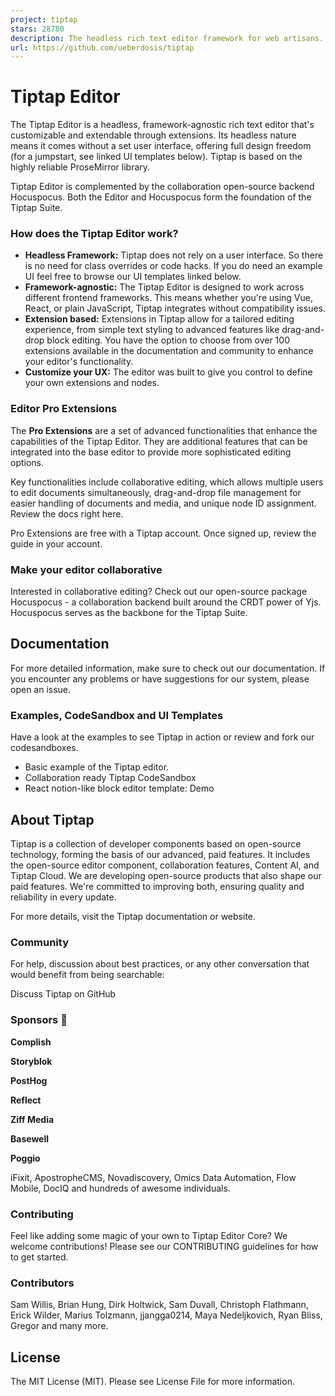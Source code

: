 ```yaml
---
project: tiptap
stars: 28780
description: The headless rich text editor framework for web artisans.
url: https://github.com/ueberdosis/tiptap
---
```


Tiptap Editor
=============

The Tiptap Editor is a headless, framework-agnostic rich text editor that's customizable and extendable through extensions. Its headless nature means it comes without a set user interface, offering full design freedom (for a jumpstart, see linked UI templates below). Tiptap is based on the highly reliable ProseMirror library.

Tiptap Editor is complemented by the collaboration open-source backend Hocuspocus. Both the Editor and Hocuspocus form the foundation of the Tiptap Suite.

### How does the Tiptap Editor work?

-   **Headless Framework:** Tiptap does not rely on a user interface. So there is no need for class overrides or code hacks. If you do need an example UI feel free to browse our UI templates linked below.
-   **Framework-agnostic:** The Tiptap Editor is designed to work across different frontend frameworks. This means whether you're using Vue, React, or plain JavaScript, Tiptap integrates without compatibility issues.
-   **Extension based:** Extensions in Tiptap allow for a tailored editing experience, from simple text styling to advanced features like drag-and-drop block editing. You have the option to choose from over 100 extensions available in the documentation and community to enhance your editor's functionality.
-   **Customize your UX:** The editor was built to give you control to define your own extensions and nodes.

### Editor Pro Extensions

The **Pro Extensions** are a set of advanced functionalities that enhance the capabilities of the Tiptap Editor. They are additional features that can be integrated into the base editor to provide more sophisticated editing options.

Key functionalities include collaborative editing, which allows multiple users to edit documents simultaneously, drag-and-drop file management for easier handling of documents and media, and unique node ID assignment. Review the docs right here.

Pro Extensions are free with a Tiptap account. Once signed up, review the guide in your account.

### Make your editor collaborative

Interested in collaborative editing? Check out our open-source package Hocuspocus - a collaboration backend built around the CRDT power of Yjs. Hocuspocus serves as the backbone for the Tiptap Suite.

Documentation
-------------

For more detailed information, make sure to check out our documentation. If you encounter any problems or have suggestions for our system, please open an issue.

### Examples, CodeSandbox and UI Templates

Have a look at the examples to see Tiptap in action or review and fork our codesandboxes.

-   Basic example of the Tiptap editor.
-   Collaboration ready Tiptap CodeSandbox
-   React notion-like block editor template: Demo

About Tiptap
------------

Tiptap is a collection of developer components based on open-source technology, forming the basis of our advanced, paid features. It includes the open-source editor component, collaboration features, Content AI, and Tiptap Cloud. We are developing open-source products that also shape our paid features. We're committed to improving both, ensuring quality and reliability in every update.

For more details, visit the Tiptap documentation or website.

### Community

For help, discussion about best practices, or any other conversation that would benefit from being searchable:

Discuss Tiptap on GitHub

### Sponsors 💖

  
**Complish**

  
**Storyblok**

  
**PostHog**

  
**Reflect**

  
**Ziff Media**

  
**Basewell**

  
**Poggio**

iFixit, ApostropheCMS, Novadiscovery, Omics Data Automation, Flow Mobile, DocIQ and hundreds of awesome individuals.

### Contributing

Feel like adding some magic of your own to Tiptap Editor Core? We welcome contributions! Please see our CONTRIBUTING guidelines for how to get started.

### Contributors

Sam Willis, Brian Hung, Dirk Holtwick, Sam Duvall, Christoph Flathmann, Erick Wilder, Marius Tolzmann, jjangga0214, Maya Nedeljkovich, Ryan Bliss, Gregor and many more.

License
-------

The MIT License (MIT). Please see License File for more information.
